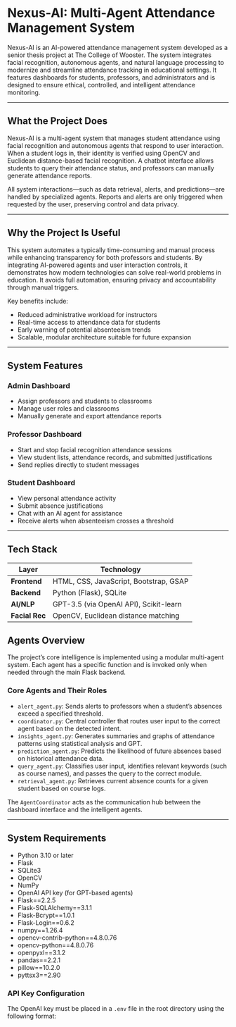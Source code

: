 # Nexus-AI: Multi-Agent Attendance Management System

Nexus-AI is an AI-powered attendance management system developed as a senior thesis project at The College of Wooster. The system integrates facial recognition, autonomous agents, and natural language processing to modernize and streamline attendance tracking in educational settings. It features dashboards for students, professors, and administrators and is designed to ensure ethical, controlled, and intelligent attendance monitoring.

---

## What the Project Does

Nexus-AI is a multi-agent system that manages student attendance using facial recognition and autonomous agents that respond to user interaction. When a student logs in, their identity is verified using OpenCV and Euclidean distance-based facial recognition. A chatbot interface allows students to query their attendance status, and professors can manually generate attendance reports.

All system interactions—such as data retrieval, alerts, and predictions—are handled by specialized agents. Reports and alerts are only triggered when requested by the user, preserving control and data privacy.

---

## Why the Project Is Useful

This system automates a typically time-consuming and manual process while enhancing transparency for both professors and students. By integrating AI-powered agents and user interaction controls, it demonstrates how modern technologies can solve real-world problems in education. It avoids full automation, ensuring privacy and accountability through manual triggers.

Key benefits include:

- Reduced administrative workload for instructors
- Real-time access to attendance data for students
- Early warning of potential absenteeism trends
- Scalable, modular architecture suitable for future expansion

---
## System Features

### Admin Dashboard
- Assign professors and students to classrooms
- Manage user roles and classrooms
- Manually generate and export attendance reports

### Professor Dashboard
- Start and stop facial recognition attendance sessions
- View student lists, attendance records, and submitted justifications
- Send replies directly to student messages

### Student Dashboard
- View personal attendance activity
- Submit absence justifications
- Chat with an AI agent for assistance
- Receive alerts when absenteeism crosses a threshold
---

## Tech Stack

| Layer         | Technology                            |
|---------------|----------------------------------------|
| **Frontend**  | HTML, CSS, JavaScript, Bootstrap, GSAP |
| **Backend**   | Python (Flask), SQLite                 |
| **AI/NLP**    | GPT-3.5 (via OpenAI API), Scikit-learn |
| **Facial Rec**| OpenCV, Euclidean distance matching    |

## Agents Overview

The project’s core intelligence is implemented using a modular multi-agent system. Each agent has a specific function and is invoked only when needed through the main Flask backend.

### Core Agents and Their Roles

- `alert_agent.py`: Sends alerts to professors when a student’s absences exceed a specified threshold.
- `coordinator.py`: Central controller that routes user input to the correct agent based on the detected intent.
- `insights_agent.py`: Generates summaries and graphs of attendance patterns using statistical analysis and GPT.
- `prediction_agent.py`: Predicts the likelihood of future absences based on historical attendance data.
- `query_agent.py`: Classifies user input, identifies relevant keywords (such as course names), and passes the query to the correct module.
- `retrieval_agent.py`: Retrieves current absence counts for a given student based on course logs.

The `AgentCoordinator` acts as the communication hub between the dashboard interface and the intelligent agents.

---

## System Requirements

- Python 3.10 or later
- Flask
- SQLite3
- OpenCV
- NumPy
- OpenAI API key (for GPT-based agents)
- Flask==2.2.5
- Flask-SQLAlchemy==3.1.1
- Flask-Bcrypt==1.0.1
- Flask-Login==0.6.2
- numpy==1.26.4
- opencv-contrib-python==4.8.0.76
- opencv-python==4.8.0.76
- openpyxl==3.1.2
- pandas==2.2.1
- pillow==10.2.0
- pyttsx3==2.90


### API Key Configuration

The OpenAI key must be placed in a `.env` file in the root directory using the following format:


